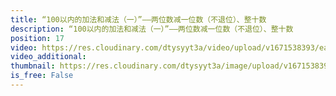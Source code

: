 ```yaml
---
title: “100以内的加法和减法（一）”——两位数减一位数（不退位）、整十数
description: “100以内的加法和减法（一）”——两位数减一位数（不退位）、整十数
position: 17
video: https://res.cloudinary.com/dtysyyt3a/video/upload/v1671538393/easymath/1年级下/06单元100以内的加法和减法（一）/ohq66js7fjedvmhlenzn.mp4
video_additional: 
thumbnail: https://res.cloudinary.com/dtysyyt3a/image/upload/v1671538395/easymath/1年级下/06单元100以内的加法和减法（一）/jx2ympnpye8fo9wj7gcn.png
is_free: False
---
```

